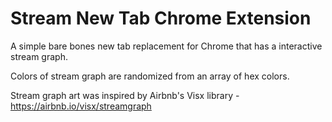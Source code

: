 # Stream New Tab Chrome Extension

A simple bare bones new tab replacement for Chrome that has a interactive stream graph.

Colors of stream graph are randomized from an array of hex colors.

Stream graph art was inspired by Airbnb's Visx library - https://airbnb.io/visx/streamgraph
